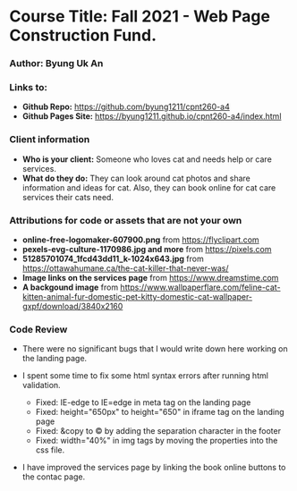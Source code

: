 # Course Title: Fall 2021 - Web Page Construction Fund.
### Author: Byung Uk An
### Links to:
  - **Github Repo:** https://github.com/byung1211/cpnt260-a4
  - **Github Pages Site:** https://byung1211.github.io/cpnt260-a4/index.html
  
### Client information
  - **Who is your client:** Someone who loves cat and needs help or care services.
  - **What do they do:** They can look around cat photos and share information and ideas for cat. Also, they can book online for cat care services their cats need.

### Attributions for code or assets that are not your own

- **online-free-logomaker-607900.png**
from https://flyclipart.com
- **pexels-evg-culture-1170986.jpg and more** from https://pixels.com
- **51285701074_1fcd43dd11_k-1024x643.jpg** from https://ottawahumane.ca/the-cat-killer-that-never-was/
- **Image links on the services page** from https://www.dreamstime.com
- **A backgound image** from https://www.wallpaperflare.com/feline-cat-kitten-animal-fur-domestic-pet-kitty-domestic-cat-wallpaper-gxpf/download/3840x2160

### Code Review
	
- There were no significant bugs that I would write down here working on the landing page.
- I spent some time to fix some html syntax errors after running html validation.

	- Fixed: IE-edge to IE=edge in meta tag on the landing page
	- Fixed: height="650px" to height="650" in iframe tag on the landing page
	- Fixed: &copy to &copy; by adding the separation character in the footer
	- Fixed: width="40%" in img tags by moving the properties into the css file.
- I have improved the services page by linking the book online buttons to the contac page.


